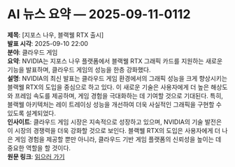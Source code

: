 # AI 뉴스 요약 — 2025-09-11-0112

**제목**: [지포스 나우, 블랙웰 RTX 출시]  
**발표 시각**: 2025-09-10 22:00  
**분야**: 클라우드 게임  
**요약**: NVIDIA는 지포스 나우 플랫폼에서 블랙웰 RTX 그래픽 카드를 지원하는 새로운 기능을 발표하며, 클라우드 게임의 성능을 한층 강화했다.  
**설명**: NVIDIA의 최신 발표는 클라우드 게임 환경에서의 그래픽 성능을 크게 향상시키는 블랙웰 RTX의 도입을 중심으로 하고 있다. 이 새로운 기술은 사용자에게 더 높은 해상도와 프레임 속도를 제공하며, 게임 경험을 극대화하는 데 기여할 것으로 기대된다. 특히, 블랙웰 아키텍처는 레이 트레이싱 성능을 개선하여 더욱 사실적인 그래픽을 구현할 수 있도록 설계되었다.  
**인사이트**: 클라우드 게임 시장은 지속적으로 성장하고 있으며, NVIDIA의 기술 발전은 이 시장의 경쟁력을 더욱 강화할 것으로 보인다. 블랙웰 RTX의 도입은 사용자에게 더 나은 게임 경험을 제공할 뿐만 아니라, 클라우드 기반 게임 플랫폼의 신뢰성을 높이는 데 중요한 역할을 할 것이다.  
**원문 링크**: [읽으러 가기](https://blogs.nvidia.com/blog/geforce-now-thursday-blackwell-rtx-launch/)